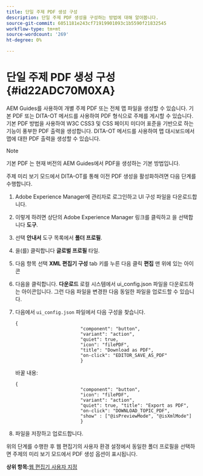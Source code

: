 ```yaml
---
title: 단일 주제 PDF 생성 구성
description: 단일 주제 PDF 생성을 구성하는 방법에 대해 알아봅니다.
source-git-commit: 6051181e243cf71919901093c1b5590f21832545
workflow-type: tm+mt
source-wordcount: '269'
ht-degree: 0%

---
```



# 단일 주제 PDF 생성 구성 {#id22ADC70M0XA}

AEM Guides를 사용하여 개별 주제 PDF 또는 전체 맵 파일을 생성할 수 있습니다. 기본 PDF 또는 DITA-OT 메서드를 사용하여 PDF 형식으로 주제를 게시할 수 있습니다. 기본 PDF 방법을 사용하여 W3C CSS3 및 CSS 페이지 미디어 표준을 기반으로 하는 기능이 풍부한 PDF 출력을 생성합니다. DITA-OT 메서드를 사용하여 맵 대시보드에서 맵에 대한 PDF 출력을 생성할 수 있습니다.

>[!NOTE]
>
> 기본 PDF 는 현재 버전의 AEM Guides에서 PDF을 생성하는 기본 방법입니다.

주제 미리 보기 모드에서 DITA-OT를 통해 이전 PDF 생성을 활성화하려면 다음 단계를 수행합니다.

1. Adobe Experience Manager에 관리자로 로그인하고 UI 구성 파일을 다운로드합니다.

1. 이렇게 하려면 상단의 Adobe Experience Manager 링크를 클릭하고 을 선택합니다 **도구**.
1. 선택 **안내서** 도구 목록에서 **폴더 프로필**.
1. 을(를) 클릭합니다 **글로벌 프로필** 타일.
1. 다음 항목 선택 **XML 편집기 구성** tab 키를 누른 다음 클릭 **편집** 맨 위에 있는 아이콘
1. 다음을 클릭합니다. **다운로드** 로컬 시스템에서 ui\_config.json 파일을 다운로드하는 아이콘입니다. 그런 다음 파일을 변경한 다음 동일한 파일을 업로드할 수 있습니다.
1. 다음에서 `ui_config.json` 파일에서 다음 구성을 찾습니다.

   ```
   {
                           "component": "button",
                           "variant": "action",
                           "quiet": true,
                           "icon": "filePDF",
                           "title": "Download as PDF",
                           "on-click": "EDITOR_SAVE_AS_PDF"
                           }
   ```

   바꿀 내용:

   ```
   {
                           "component": "button",
                           "icon": "filePDF",
                           "variant": "action",
                           "quiet": true, "title": "Export as PDF",
                           "on-click": "DOWNLOAD_TOPIC_PDF",
                           "show" : ["@isPreviewMode", "@isXmlMode"]
                           }
   ```

1. 파일을 저장하고 업로드합니다.

위의 단계를 수행한 후 웹 편집기의 사용자 환경 설정에서 동일한 폴더 프로필을 선택하면 주제의 미리 보기 모드에서 PDF 생성 옵션이 표시됩니다.

**상위 항목:**[&#x200B;웹 편집기 사용자 지정](conf-web-editor.md)

